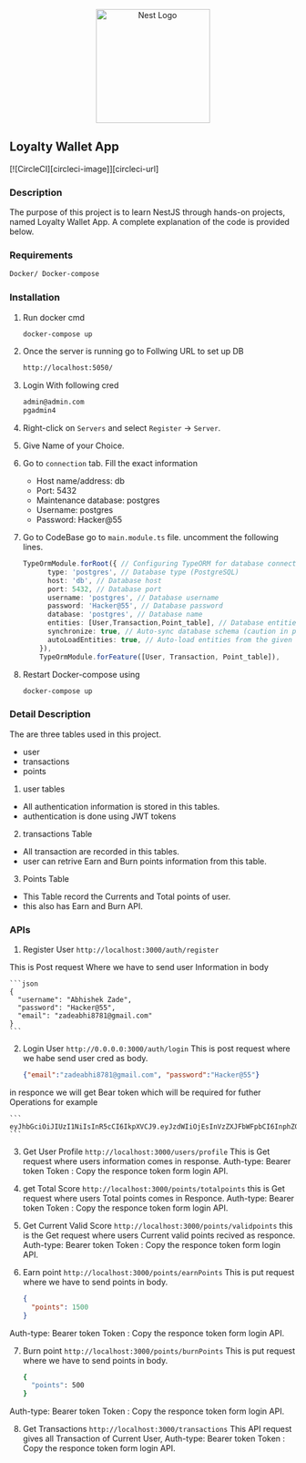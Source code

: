 


<p align="center">
  <a href="http://nestjs.com/" target="blank"><img src="https://nestjs.com/img/logo-small.svg" width="200" alt="Nest Logo" /></a>
</p>

## Loyalty Wallet App

[![CircleCI][circleci-image]][circleci-url]

### Description

The purpose of this project is to learn NestJS through hands-on projects, named Loyalty Wallet App. A complete explanation of the code is provided below.

### Requirements

```bash
Docker/ Docker-compose
```

### Installation

1. Run docker cmd

    ```bash
    docker-compose up
    ```

2. Once the server is running go to Follwing URL to set up DB

    ```bash
    http://localhost:5050/
    ```

3. Login With following cred

    ```bash
    admin@admin.com
    pgadmin4
    ```

4. Right-click on `Servers` and select `Register` -> `Server`.
5. Give Name of your Choice.
6. Go to `connection` tab. Fill the exact information
    - Host name/address: db
    - Port: 5432
    - Maintenance database: postgres
    - Username: postgres
    - Password: Hacker@55

7. Go to CodeBase go to `main.module.ts` file. uncomment the following lines.

    ```typescript
    TypeOrmModule.forRoot({ // Configuring TypeORM for database connection
          type: 'postgres', // Database type (PostgreSQL)
          host: 'db', // Database host
          port: 5432, // Database port
          username: 'postgres', // Database username
          password: 'Hacker@55', // Database password
          database: 'postgres', // Database name
          entities: [User,Transaction,Point_table], // Database entities (e.g., User entity)
          synchronize: true, // Auto-sync database schema (caution in production)
          autoLoadEntities: true, // Auto-load entities from the given directories
        }),
        TypeOrmModule.forFeature([User, Transaction, Point_table]),
    ```

8. Restart Docker-compose using

    ```bash
    docker-compose up
    ```

### Detail Description

The are three tables used in this project. 
- user
- transactions
- points

1. user tables
- All authentication information is stored in this tables.
- authentication is done using JWT tokens

2. transactions Table
- All transaction are recorded in this tables.
- user can retrive Earn and Burn points information from this table.

3. Points Table
- This Table record the Currents and Total points of user.
- this also has Earn and Burn API.

### APIs

1. Register User ` http://localhost:3000/auth/register `

This is Post request Where we have to send user Information in body

    ```json
    {
      "username": "Abhishek Zade",
      "password": "Hacker@55",
      "email": "zadeabhi8781@gmail.com"
    }
    ```

2. Login User ` http://0.0.0.0:3000/auth/login ` 
This is post request where we habe send user cred as body.

    ```json
    {"email":"zadeabhi8781@gmail.com", "password":"Hacker@55"}
    ```

in responce we will get Bear token which will be required for futher Operations
for example

    ```
    eyJhbGciOiJIUzI1NiIsInR5cCI6IkpXVCJ9.eyJzdWIiOjEsInVzZXJFbWFpbCI6InphZGVhYmhpODc4MUBnbWFpbC5jb20iLCJpYXQiOjE3MDQ4OTI3NzIsImV4cCI6MTcwNDg5MzA3Mn0.gMrcgCZrPfiEVyLcPnc5........................
    ```

3. Get User Profile ` http://localhost:3000/users/profile `
This is Get request where users information comes in response.
Auth-type: Bearer token
Token : Copy the responce token form login API.

4. get Total Score ` http://localhost:3000/points/totalpoints `
this is Get request where users Total points comes in Responce.
Auth-type: Bearer token
Token : Copy the responce token form login API.

5. Get Current Valid Score ` http://localhost:3000/points/validpoints `
this is the Get request where users Current valid points recived as responce.
Auth-type: Bearer token
Token : Copy the responce token form login API.

6. Earn point ` http://localhost:3000/points/earnPoints `
This is put request where we have to send points in body.

    ```json
    {
      "points": 1500
    }
    ```

Auth-type: Bearer token
Token : Copy the responce token form login API.

7. Burn point ` http://localhost:3000/points/burnPoints `
This is put request where we have to send points in body.

    ```bash
    {
      "points": 500
    }

    ```

Auth-type: Bearer token
Token : Copy the responce token form login API.

8. Get Transactions ` http://localhost:3000/transactions `
This API request gives all Transaction of Current User,
Auth-type: Bearer token
Token : Copy the responce token form login API.